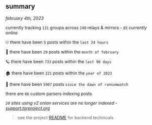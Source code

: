 
## summary
_february 4th, 2023_

currently tracking `131` groups across `240` relays & mirrors - _`85` currently online_

⏲ there have been `5` posts within the `last 24 hours`

🦈 there have been `29` posts within the `month of february`

🪐 there have been `733` posts within the `last 90 days`

🏚 there have been `221` posts within the `year of 2023`

🦕 there have been `5907` posts `since the dawn of ransomwatch`

there are `66` custom parsers indexing posts

_`20` sites using v2 onion services are no longer indexed - [support.torproject.org](https://support.torproject.org/onionservices/v2-deprecation/)_

> see the project [README](https://github.com/joshhighet/ransomwatch#ransomwatch--) for backend technicals
